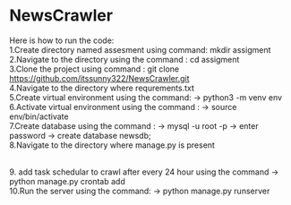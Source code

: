 # NewsCrawler

Here is how to run the code:
<br>
1.Create directory named assesment using command:   mkdir assigment 
<br>
2.Navigate to the directory using the command : cd assigment
<br>
3.Clone the project using command : git clone https://github.com/itssunny322/NewsCrawler.git
<br>
4.Navigate to the directory where requrements.txt
<br>
5.Create virtual environment using the command:
    ->  python3 -m venv env
<br>
6.Activate virtual environment using the command :
    -> source env/bin/activate
<br>
7.Create database using the command :
    -> mysql -u root -p 
    -> enter password
    -> create database newsdb;
<br>
8.Navigate to the directory where manage.py is present

<br>
9. add task schedular to crawl after every 24 hour using the command 
    -> python manage.py crontab add

<br>
10.Run the server using the command:
    -> python manage.py runserver

